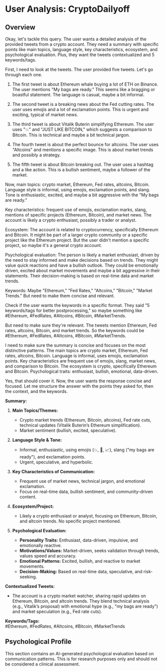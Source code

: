 # User Analysis: CryptoDailyoff

## Overview

<think>
Okay, let's tackle this query. The user wants a detailed analysis of the provided tweets from a crypto account. They need a summary with specific points like main topics, language style, key characteristics, ecosystem, and psychological evaluation. Plus, they want the tweets contextualized and 5 keywords/tags.

First, I need to look at the tweets. The user provided five tweets. Let's go through each one.

1. The first tweet is about Ethereum whale buying a lot of ETH on Binance. The user mentions "My bags are ready." This seems like a bragging or boastful statement. The language is casual, maybe a bit informal.

2. The second tweet is a breaking news about the Fed cutting rates. The user uses emojis and a lot of exclamation points. This is urgent and exciting, typical of market news.

3. The third tweet is about Vitalik Buterin simplifying Ethereum. The user uses "💥" and "JUST LIKE BITCOIN," which suggests a comparison to Bitcoin. This is technical and maybe a bit technical jargon.

4. The fourth tweet is about the perfect bounce for altcoins. The user uses "Altcoins" and mentions a specific image. This is about market trends and possibly a strategy.

5. The fifth tweet is about Bitcoin breaking out. The user uses a hashtag and a like action. This is a bullish sentiment, maybe a follower of the market.

Now, main topics: crypto market, Ethereum, Fed rates, altcoins, Bitcoin. Language style is informal, using emojis, exclamation points, and slang. Tone is enthusiastic, excited, and maybe a bit aggressive with the "My bags are ready."

Key characteristics: frequent use of emojis, exclamation marks, slang, mentions of specific projects (Ethereum, Bitcoin), and market news. The account is likely a crypto enthusiast, possibly a trader or analyst.

Ecosystem: The account is related to cryptocurrency, specifically Ethereum and Bitcoin. It might be part of a larger crypto community or a specific project like the Ethereum project. But the user didn't mention a specific project, so maybe it's a general crypto account.

Psychological evaluation: The person is likely a market enthusiast, driven by the need to stay informed and make decisions based on trends. They might value quick reactions and have a bullish outlook. They could be emotionally driven, excited about market movements and maybe a bit aggressive in their statements. Their decision-making is based on real-time data and market trends.

Keywords: Maybe "Ethereum," "Fed Rates," "Altcoins," "Bitcoin," "Market Trends." But need to make them concise and relevant.

Check if the user wants the keywords in a specific format. They said "5 keywords/tags for better postprocessing," so maybe something like #Ethereum, #FedRates, #Altcoins, #Bitcoin, #MarketTrends.

But need to make sure they're relevant. The tweets mention Ethereum, Fed rates, altcoins, Bitcoin, and market trends. So the keywords could be #Ethereum, #FedRates, #Altcoins, #Bitcoin, #MarketTrends.

I need to make sure the summary is concise and focuses on the most distinctive patterns. The main topics are crypto market, Ethereum, Fed rates, altcoins, Bitcoin. Language is informal, uses emojis, exclamation points. Key characteristics are frequent use of emojis, slang, market news, and comparison to Bitcoin. The ecosystem is crypto, specifically Ethereum and Bitcoin. Psychological traits: enthusiast, bullish, emotional, data-driven.

Yes, that should cover it. Now, the user wants the response concise and focused. Let me structure the answer with the points they asked for, then the context, and the keywords.
</think>

**Summary:**  
1. **Main Topics/Themes:**  
   - Crypto market trends (Ethereum, Bitcoin, altcoins), Fed rate cuts, technical updates (Vitalik Buterin’s Ethereum simplification).  
   - Market sentiment (bullish, excited, speculative).  

2. **Language Style & Tone:**  
   - Informal, enthusiastic, using emojis (💥, 🚨, 📈), slang ("my bags are ready"), and exclamation points.  
   - Urgent, speculative, and hyperbolic.  

3. **Key Characteristics of Communication:**  
   - Frequent use of market news, technical jargon, and emotional exclamation.  
   - Focus on real-time data, bullish sentiment, and community-driven content.  

4. **Ecosystem/Project:**  
   - Likely a crypto enthusiast or analyst, focusing on Ethereum, Bitcoin, and altcoin trends. No specific project mentioned.  

5. **Psychological Evaluation:**  
   - **Personality Traits:** Enthusiast, data-driven, impulsive, and emotionally reactive.  
   - **Motivations/Values:** Market-driven, seeks validation through trends, values speed and accuracy.  
   - **Emotional Patterns:** Excited, bullish, and reactive to market movements.  
   - **Decision-Making:** Based on real-time data, speculative, and risk-seeking.  

**Contextualized Tweets:**  
- The account is a crypto market watcher, sharing rapid updates on Ethereum, Bitcoin, and altcoin trends. They blend technical analysis (e.g., Vitalik’s proposal) with emotional hype (e.g., "my bags are ready") and market speculation (e.g., Fed rate cuts).  

**Keywords/Tags:**  
#Ethereum, #FedRates, #Altcoins, #Bitcoin, #MarketTrends

## Psychological Profile

This section contains an AI-generated psychological evaluation based on communication patterns. This is for research purposes only and should not be considered a clinical assessment.